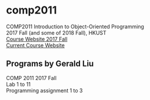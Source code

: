 # comp2011

COMP2011	Introduction to Object-Oriented Programming<br/>
2017 Fall (and some of 2018 Fall), HKUST<br/>
[Course Website 2017 Fall](https://course.cse.ust.hk/comp2011_2017F)<br/>
[Current Course Website](https://course.cse.ust.hk/comp2011)

## Programs by Gerald Liu
COMP 2011 2017 Fall<br/>
Lab 1 to 11<br/>
Programming assignment 1 to 3
